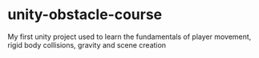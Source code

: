 # unity-obstacle-course
My first unity project used to learn the fundamentals of player movement, rigid body collisions, gravity and scene creation
